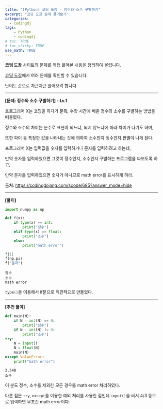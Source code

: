 ```yaml
---
title: "[Python] 코딩 도장 - 정수와 소수 구별하기"
excerpt: "코딩 도장 문제 풀어보기"
categories: 
  - codingdj
tags: 
    - Python
    - codingdj
# toc: TRUE
# toc_sticky: TRUE
use_math: TRUE
---
```


**코딩 도장** 사이트의 문제를 직접 풀어본 내용을 정리하여 올립니다.

[코딩 도장](https://codingdojang.com/)에서 여러 문제를 확인할 수 있습니다.

난이도 순으로 차근차근 풀어보려 합니다.

---

**[문제: 정수와 소수 구별하기] - Lv.1**

프로그래머 X는 코딩을 하다가 문득, 수학 시간에 배운 정수와 소수를 구별하는 방법을 떠올렸다. 

정수와 소수의 차이는 분수로 표현이 되느냐, 되지 않느냐에 따라 차이가 나기도 하며, 

또한 파이 등 특정한 값을 나타내는 것에 의하여 소수인지 정수인지 판별이 나게 된다.

프로그래머 X는 입력값을 숫자를 입력하거나 문자를 입력하려고 하는데,

만약 숫자를 입력하였으면 그것이 정수인지, 소수인지 구별하는 프로그램을 짜보도록 하고,

만약 문자를 입력하였으면 숫자가 아니므로 math error를 표시하게 하라.

출처: <https://codingdojang.com/scode/685?answer_mode=hide>

---

**[풀이]**


```python
import numpy as np

def f(x):
    if type(x) == int:
        print("정수")
    elif type(x) == float:
        print("소수")
    else:
        print("math error")

f(1)
f(np.pi)
f("문자")
```

    정수
    소수
    math error
    

`type()`을 이용해서 if문으로 직관적으로 만들었다.

---

**[추천 풀이]**


```python
def main(N):
    if N - int(N) == 0:
        print("정수")
    if N - int(N) != 0:
        print("소수")
try:
    N = input()
    N = float(N)
    main(N)
except ValueError:
    print("math error")
```

    2.548
    소수
    

이 분도 정수, 소수를 제외한 모든 경우를 math error 처리하였다.

다른 점은 `try`, `except`를 이용한 예외 처리를 사용한 점인데 `input()`을 써서 4/3 등으로 입력하면 무조건 math error이다.
